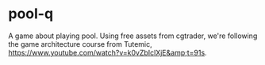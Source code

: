 # pool-q
A game about playing pool. Using free assets from cgtrader, we're following the game architecture course from Tutemic, https://www.youtube.com/watch?v=k0vZbIclXjE&amp;t=91s.
